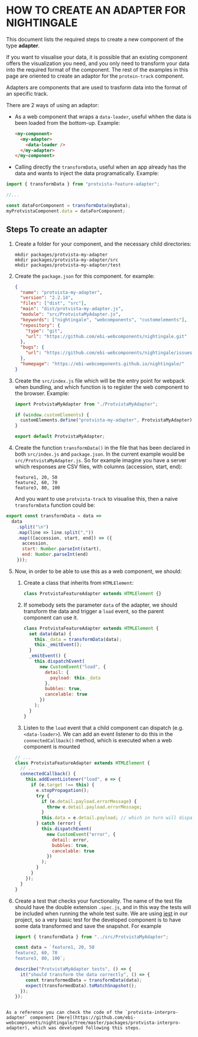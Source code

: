 # HOW TO CREATE AN ADAPTER FOR NIGHTINGALE

This document lists the required steps to create a new component of the type **adapter**.

If you want to visualise your data, it is possible that an existing component offers the visualization you need, and you only need to transform your data into the required format of the component.
The rest of the examples in this page are oriented to create an adaptor for the `protein-track` component.

Adapters are components that are used to trasform data into the format of an specific track.

There are 2 ways of using an adaptor:

- As a web component that wraps a `data-loader`, useful whhen the data is been loaded from the bottom-up. Example:

  ```html
  <my-component>
    <my-adapter>
      <data-loader />
    </my-adapter>
  </my-component>
  ```

- Calling directly the `transformData`, useful when an app already has the data and wants to inject the data programatically. Example:

```javascript
import { transformData } from "protvista-feature-adapter";

//...

const dataForComponent = transformData(myData);
myProtvistaComponent.data = dataForComponent;
```

## Steps To create an adapter

1. Create a folder for your component, and the necessary child directories:
   ```
   mkdir packages/protvista-my-adapter
   mkdir packages/protvista-my-adapter/src
   mkdir packages/protvista-my-adapter/test
   ```
2. Create the `package.json` for this component. for example:

   ```json
   {
     "name": "protvista-my-adapter",
     "version": "2.2.14",
     "files": ["dist", "src"],
     "main": "dist/protvista-my-adapter.js",
     "module": "src/ProtvistaMyAdapter.js",
     "keywords": ["nightingale", "webcomponents", "customelements"],
     "repository": {
       "type": "git",
       "url": "https://github.com/ebi-webcomponents/nightingale.git"
     },
     "bugs": {
       "url": "https://github.com/ebi-webcomponents/nightingale/issues"
     },
     "homepage": "https://ebi-webcomponents.github.io/nightingale/"
   }
   ```

3. Create the `src/index.js` file which will be the entry point for webpack when bundling, and which function is to register the web component to the browser. Example:

   ```javascript
   import ProtvistaMyAdapter from "./ProtvistaMyAdapter";

   if (window.customElements) {
     customElements.define("protvista-my-adapter", ProtvistaMyAdapter);
   }

   export default ProtvistaMyAdapter;
   ```

4. Create the function `transformData()` in the file that has been declared in both `src/index.js` and `package.json`. In the current example would be `src/ProtvistaMyAdapter.js`. So for example imagine you have a server which responses are CSV files, with columns (accession, start, end):
   ```csv
   feature1, 20, 50
   feature2, 60, 70
   feature3, 80, 100
   ```
   And you want to use `protvista-track` to visualise this, then a naive `transformData` function could be:

```javascript
export const transformData = data =>
  data
    .split("\n")
    .map(line => line.split(","))
    .map(([accession, start, end]) => ({
      accession,
      start: Number.parseInt(start),
      end: Number.parseInt(end)
    }));
```

5. Now, in order to be able to use this as a web component, we should:

   1. Create a class that inherits from `HTMLElement`:

      ```javascript
      class ProtvistaFeatureAdapter extends HTMLElement {}
      ```

   2. If somebody sets the parameter `data` of the adapter, we should transform the data and trigger a `load` event, so the parent component can use it.
      ```javascript
      class ProtvistaFeatureAdapter extends HTMLElement {
        set data(data) {
          this._data = transformData(data);
          this._emitEvent();
        }
        _emitEvent() {
          this.dispatchEvent(
            new CustomEvent("load", {
              detail: {
                payload: this._data
              },
              bubbles: true,
              cancelable: true
            })
          );
        }
      }
      ```
   3. Listen to the `load` event that a child component can dispatch (e.g. `<data-loader>`). We can add an event listener to do this in the `connectedCallback()` method, which is executed when a web component is mounted

   ```javascript
   // ...
   class ProtvistaFeatureAdapter extends HTMLElement {
     // ...
     connectedCallback() {
       this.addEventListener("load", e => {
         if (e.target !== this) {
           e.stopPropagation();
           try {
             if (e.detail.payload.errorMessage) {
               throw e.detail.payload.errorMessage;
             }
             this.data = e.detail.payload; // which in turn will dispatch the event.
           } catch (error) {
             this.dispatchEvent(
               new CustomEvent("error", {
                 detail: error,
                 bubbles: true,
                 cancelable: true
               })
             );
           }
         }
       });
     }
   }
   ```

6. Create a test that checks your functionality. The name of the test file should have the double extension `.spec.js`, and in this way the tests will be included when running the whole test suite.
   We are using [jest](https://jestjs.io/) in our project, so a very basic test for the developed component is to have some data transformed and save the snapshot. For example

   ```javascript
   import { transformData } from "../src/ProtvistaMyAdapter";

   const data = `feature1, 20, 50
   feature2, 60, 70
   feature3, 80, 100`;

   describe("ProtvistaMyAdapter tests", () => {
     it("should transform the data correctly", () => {
       const transformedData = transformData(data);
       expect(transformedData).toMatchSnapshot();
     });
   });
   ```

```

As a reference you can check the code of the `protvista-interpro-adapter` component [Here](https://github.com/ebi-webcomponents/nightingale/tree/master/packages/protvista-interpro-adapter), which was developed following this steps.
```
